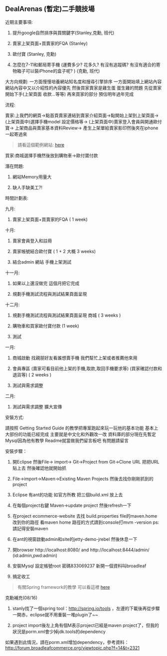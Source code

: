 ## DealArenas (暫定)二手競技場

近期主要事項:
1. 提升google自然排序與買關鍵字(Stanley,克勳, 班代)

2. 賣家上架頁面+買賣家的FQA (Stanley)

3. 歐付寶 (Stanley, 克勳)

4. 怎麼在7-11和郵局寄手機 (運費多少?  花多久? 有沒有追蹤碼? 有沒有適合的寄物箱子可以裝iPhone的盒子呢? ) (克勳, 班代)

大方向規劃:
一方面慢慢培養網站知名度和搜尋引擎排序  一方面開始填上網站內容  網站內容中又以介紹性的內容優先  然後買家賣家是雞生蛋 蛋生雞的問題  先從賣家開始下手(上架頁面 收款...等等) 再來買家的部分  預估明年過年完成

流程:
    
賣家:上我們的網頁->點首頁賣家連結到賣家介紹頁面->點開始上架到上架頁面->(上架頁面中)選擇手機model 設定價格等-> (上架頁面中)賣家登入會員與開通歐付寶-> 上架商品與賣家基本資料Review-> 產生上架單給賣家影印然後夾在iphone一起寄過來
>請看這個範例網站: [here](http://glyde.com/)

買家:商城選擇手機然後放到購物車->歐付寶付款

潛在問題:
1. 網站Memory用量大

2. 缺人手缺美工?!

時間計劃表:

九月: 
1. 賣家上架頁面+買賣家的FQA ( 1 week)
	
十月: 	
1. 賣家會員登入和註冊 

2. 賣家帳號結合歐付寶 ( 1 + 2  大概 3 weeks)

3. 結合admin 網站 手機上架測試

十一月:
1. 如果以上還沒做完  這個月把它完成

2. 規劃手機測試流程與測試結果頁面呈現 

十二月:
1. 規劃手機測試流程與測試結果頁面呈現 商城 ( 3 weeks )

2. 購物車和買家歐付寶付款 (1 week)

3. 測試 

一月:
1. 商城啟動  找親朋好友看誰想賣手機 我們幫忙上架或者推薦他來用

2. 會員專區 (賣家可看目前他上架的手機,取款,取回手機要求等) (買家確認付款和退貨等) ( 2 weeks )

3. 測試與需求調整

二月:
1. 測試與需求調整 擴大宣傳

安裝方式:

請按照 Getting Started Guide 的教學把專案跑起來玩一玩他的基本功能 基本上大部份的功能已經完成 主要就是中文化和外觀改一改 資料庫的部分現在先暫定Mysql因為他有教學 Readme就當做我們留言板吧 有問題請留言
																	       
安裝步驟：
1. 開Eclipse 然後File-> import-> Git->Project from Git->Clone URL 把把URL貼上去 然後確認他就開始抓

2. File->import->Maven->Existing Maven Projects 然後去找你剛剛抓到的project

3. Eclipse 有ant的功能 如官方所教 把三個build.xml 放上去

4. 在每個project右鍵 Maven->update project 然後refresh一下

5. 在project ecommerce-website 去找 build.properties file的maven.home 改到你的路徑 看maven home 路徑的方式請到console打mvm -version 	   ps:請記得安裝maven

6. 在ant的視窗啟動admin和site的jetty-demo-jrebel 然後休息一下

7. 開browser http://localhost:8080/    and http://localhost:8444/admin/  (id:admin,pwd:admin)

8. 安裝Mysql 設定帳號root 密碼833069237 新開一個資料叫broadleaf

9. 搞定收工

>有關Spring framework的教學 可以看這裡 [here](http://openhome.cc/Gossip/SpringGossip/)
	
克勳補充(08/16)

1. stanly找了一個spring tool：http://spring.io/tools ，左邊的下載後再從步驟一開赤，eclipse就不用重裝一堆plugin了~~

2. project import後左上角有個M表示project已經是maven project了，但我的狀況是porm.xml會少掉jdk.tools的dependency

如果遇到此情況，請在porm.xml增加dependency，參考資料：http://forum.broadleafcommerce.org/viewtopic.php?f=14&t=2321
																		
